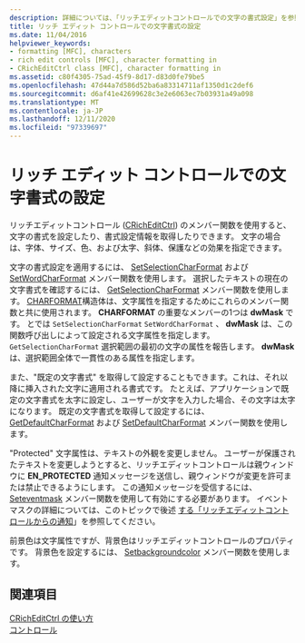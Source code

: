 ```yaml
---
description: 詳細については、「リッチエディットコントロールでの文字の書式設定」を参照してください。
title: リッチ エディット コントロールでの文字書式の設定
ms.date: 11/04/2016
helpviewer_keywords:
- formatting [MFC], characters
- rich edit controls [MFC], character formatting in
- CRichEditCtrl class [MFC], character formatting in
ms.assetid: c80f4305-75ad-45f9-8d17-d83d0fe79be5
ms.openlocfilehash: 47d44a7d586d52ba6a83314711af1350d1c2def6
ms.sourcegitcommit: d6af41e42699628c3e2e6063ec7b03931a49a098
ms.translationtype: MT
ms.contentlocale: ja-JP
ms.lasthandoff: 12/11/2020
ms.locfileid: "97339697"
---
```

# <a name="character-formatting-in-rich-edit-controls"></a>リッチ エディット コントロールでの文字書式の設定

リッチエディットコントロール ([CRichEditCtrl](reference/cricheditctrl-class.md)) のメンバー関数を使用すると、文字の書式を設定したり、書式設定情報を取得したりできます。 文字の場合は、字体、サイズ、色、および太字、斜体、保護などの効果を指定できます。

文字の書式設定を適用するには、 [SetSelectionCharFormat](reference/cricheditctrl-class.md#setselectioncharformat) および [SetWordCharFormat](reference/cricheditctrl-class.md#setwordcharformat) メンバー関数を使用します。 選択したテキストの現在の文字書式を確認するには、 [GetSelectionCharFormat](reference/cricheditctrl-class.md#getselectioncharformat) メンバー関数を使用します。 [CHARFORMAT](/windows/win32/api/richedit/ns-richedit-charformata)構造体は、文字属性を指定するためにこれらのメンバー関数と共に使用されます。 **CHARFORMAT** の重要なメンバーの1つは **dwMask** です。 とでは `SetSelectionCharFormat` `SetWordCharFormat` 、 **dwMask** は、この関数呼び出しによって設定される文字属性を指定します。 `GetSelectionCharFormat` 選択範囲の最初の文字の属性を報告します。 **dwMask** は、選択範囲全体で一貫性のある属性を指定します。

また、"既定の文字書式" を取得して設定することもできます。これは、それ以降に挿入された文字に適用される書式です。 たとえば、アプリケーションで既定の文字書式を太字に設定し、ユーザーが文字を入力した場合、その文字は太字になります。 既定の文字書式を取得して設定するには、 [GetDefaultCharFormat](reference/cricheditctrl-class.md#getdefaultcharformat) および [SetDefaultCharFormat](reference/cricheditctrl-class.md#setdefaultcharformat) メンバー関数を使用します。

"Protected" 文字属性は、テキストの外観を変更しません。 ユーザーが保護されたテキストを変更しようとすると、リッチエディットコントロールは親ウィンドウに **EN_PROTECTED** 通知メッセージを送信し、親ウィンドウが変更を許可または禁止できるようにします。 この通知メッセージを受信するには、 [Seteventmask](reference/cricheditctrl-class.md#seteventmask) メンバー関数を使用して有効にする必要があります。 イベントマスクの詳細については、このトピックで後述 [する「リッチエディットコントロールからの通知](notifications-from-a-rich-edit-control.md)」を参照してください。

前景色は文字属性ですが、背景色はリッチエディットコントロールのプロパティです。 背景色を設定するには、 [Setbackgroundcolor](reference/cricheditctrl-class.md#setbackgroundcolor) メンバー関数を使用します。

## <a name="see-also"></a>関連項目

[CRichEditCtrl の使い方](using-cricheditctrl.md)<br/>
[コントロール](controls-mfc.md)
